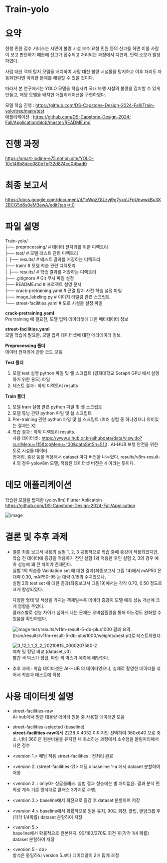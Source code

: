 # Train-yolo
# 요약
  현행 민원 접수 서비스는 시민이 불량 시설 보수 요청 민원 등의 신고를 하면 이를 사람이 보고 판단하기 때문에 신고가 접수되고 처리되는 과정에서 지연과, 인력 소모가 발생하였다.  
  
  사람 대신 객체 탐지 모델을 배치하여 사람 대신 불량 시설물을 탐지하고 이후 처리도 자동화한다면 이러한 문제를 해결할 수 있을 것이다.  
  
  따라서 본 연구에서는 YOLO 모델을 학습시켜 국내 보행 시설의 불량을 감지할 수 있게 만들고, 해당 모델을 배치한 애플리케이션을 구현하였다.  

  모델 학습 진행 : https://github.com/DS-Capstone-Design-2024-Fall/Train-yolo/tree/main/test  
  애플리케이션 : https://github.com/DS-Capstone-Design-2024-Fall/Application/blob/master/README.md  

# 진행 과정
https://smart-iodine-e75.notion.site/YOLO-10c146b8dcc080e7bf32d874cc04bad0

# 최종 보고서
https://docs.google.com/document/d/1oWqzZ8Lzyj9g7yxoUFqUnwwkBu3X2BCG5d6s0eM3ewA/edit?tab=t.0

# 파일 설명
Train-yolo/  
├── preprocessing/          # 데이터 전처리를 위한 디렉토리  
├── test/                   # 모델 테스트 관련 디렉토리  
│     ├── results/            # 테스트 결과를 저장하는 디렉토리  
├── train/                  # 모델 학습 관련 디렉토리  
│     ├── results/            # 학습 결과를 저장하는 디렉토리  
├── .gitignore              # Git 무시 파일 설정  
├── README.md               # 프로젝트 설명 문서  
├── crack-pretraining.yaml  # 균열 탐지 사전 학습 설정 파일  
├── image_labeling.py       # 이미지 라벨링 관련 스크립트  
└── street-facilities.yaml  # 도로 시설물 설정 파일  

**crack-pretraining.yaml**  
Pre training 에 필요한, 모델 입력 데이터셋에 대한 메타데이터 정보  

**street-facilities.yaml**  
모델 학습에 필요한, 모델 입력 데이터셋에 대한 메타데이터 정보  

**Preprocessing 폴더**  
데이터 전처리에 관한 코드 모음  

**Test 폴더**  
1. 모델 test 실행 python 파일 및 쉘 스크립트 (경희대학교 Seraph GPU 에서 실행하기 위한 용도) 파일  
2. 테스트 결과 : 하위 디렉토리 results  

**Train 폴더**  
1. 모델 train 실행 관련 python 파일 및 쉘 스크립트  
2. 모델 튜닝 관련 python 파일 및 쉘 스크립트  
3. Pre-training 관련 python 파일 및 쉘 스크립트 (여러 실험 중 하나였으나 의미있는 결과는 X)  
4. 학습 결과 : 하위 디렉토리 results.  
     사용 데이터셋 : https://www.aihub.or.kr/aihubdata/data/view.do?currMenu=115&topMenu=100&dataSetSn=513 . AI-HUB 보행 안전을 위한 도로 시설물 데이터  
     전처리, 증강 등을 적용해서 dataset 마다 버전을 나누었다.
     results/v8m-result-4 의 경우 yolov8m 모델, 적용된 데이터셋 버전은 4 이라는 뜻이다.  
      
# 데모 애플리케이션
학습된 모델을 탑재한 (yolov8m) Flutter Aplicatoin  
https://github.com/DS-Capstone-Design-2024-Fall/Application  

![image](https://github.com/user-attachments/assets/d27ba2eb-e924-4a72-a177-74a87965ca3d)

# 결론 및 추후 과제
- 결론
     최종 보고서 내용의 실험 1, 2, 3 공통적으로 학습 중에 증강이 적용되었지만,  
  학습 전 데이터에 증강을 적용하기 전인 실험 1과 적용한 후인 실험 2, 3의 경우 예측 성능에 꽤 큰 차이가 존재한다.  
  실험 1의 학습중 Validation set 에 대한 결과(최종보고서 그림 14)에서 mAP50 은 대략 0.30, mAP50-95 는 대략 0.15의 수치였으나,  
  실험 2의 test set 에 대한 결과(최종보고서 그림19)에서는 각각 0.70, 0.50 정도로 크게 향상되었다.  

  다양한 형태 및 색상을 가지는 객체일수록 데이터 증강이 모델 예측 성능 개선에 크게 영향을 주었다.  
  클래스별로 성능 차이가 심하게 나는 문제는 오버샘플링을 통해 어느정도 완화할 수 있음을 확인하였다.

  ![image](https://github.com/user-attachments/assets/4f944244-2882-49be-8519-c8c934ce12d1)
  test/results/v11m-result-5-db-plus1000 결과 요약.  
  (train/results/v11m-result-5-db-plus1000/weights/best.pt)로 테스트하였다.
  

  ![3_12_1_1_2_2_20210815_0000207580-2](https://github.com/user-attachments/assets/37cbf0cf-3df3-4985-b4b3-1f980e0e80f6)  
  예측 및 정답 비교 (dataset_v3)  
  빨간 색 박스가 정답, 파란 색 박스가 예측에 해당한다.  

  
- 추후 과제 : 학습 데이터셋은 AI-HUB 의 데이터였으나, 실제로 촬영한 데이터를 섞어서 학습과 테스트에 적용


# 사용 데이터셋 설명

- street-facilities-raw  
Ai-hub에서 받은 대용량 데이터 원본 중 사용할 데이터만 모음

- street-facilities-selected (baseline)  
**street-facilities-raw**에서 2238 X 4032 이미지만 선택하여 360x640 으로 축소. 
너비 360 은 원본비율을 유지한 채 축소하는 과정에서 소수점을 올림처리해서 나온 정수

- <version 1.> 패딩 적용
street-facilities : 전처리 완료

- <version 2. (street-facilities-2)> 패딩 x
 baseline 1-a 에서 dataset 분할하여 저장

- <version 2. : only0>
싱글클래스. 실험 결과 성능에는 별 차이없음. 
결과 분석 편의상 계속 기존 방식대로 클래스 3가지로 수행.

- <version 3.>
 baseline에서 회전으로 증강 후 dataset 분할하여 저장

- <version 4.>
 baseline에서 확률적으로 원본 유지, 90도 회전, 플립, 랜덤크롭 후(각각 1/4확률) dataset 분할하여 저장

- <version 5.>  
 baseline에서 확률적으로 원본유지, 90/180/270도 회전 후(각각 1/4 확률) dataset 분할하여 저장  

- <version 5 - db>  
 방식은 동일하되 version 5.보다 데이터양이 2배 많게 조정  
